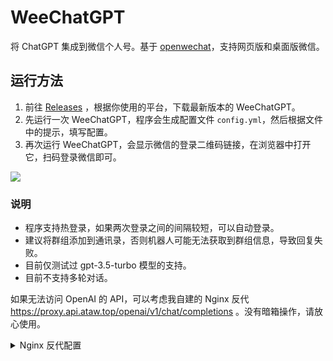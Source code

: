 # WeeChatGPT

将 ChatGPT 集成到微信个人号。基于 [openwechat](https://github.com/eatmoreapple/openwechat)，支持网页版和桌面版微信。

## 运行方法

1. 前往 [Releases](https://github.com/AnotiaWang/WeeChatGPT/releases/latest) ，根据你使用的平台，下载最新版本的 WeeChatGPT。
2. 先运行一次 WeeChatGPT，程序会生成配置文件 `config.yml`，然后根据文件中的提示，填写配置。
3. 再次运行 WeeChatGPT，会显示微信的登录二维码链接，在浏览器中打开它，扫码登录微信即可。

![](https://i.328888.xyz/2023/03/13/v602P.png)

### 说明

- 程序支持热登录，如果两次登录之间的间隔较短，可以自动登录。
- 建议将群组添加到通讯录，否则机器人可能无法获取到群组信息，导致回复失败。
- 目前仅测试过 gpt-3.5-turbo 模型的支持。
- 目前不支持多轮对话。

如果无法访问 OpenAI 的 API，可以考虑我自建的 Nginx 反代 https://proxy.api.ataw.top/openai/v1/chat/completions 。没有暗箱操作，请放心使用。

<details>
<summary>Nginx 反代配置</summary>

```text
server {
    listen       80;
    listen       443 ssl http2;
    server_name  proxy.api.ataw.top;

    ssl_certificate /etc/nginx/conf.d/proxy.api.ataw.top_bundle.crt; 
    ssl_certificate_key /etc/nginx/conf.d/proxy.api.ataw.top.key; 
    ssl_session_timeout 5m;
    ssl_protocols TLSv1.2 TLSv1.3; 
    ssl_ciphers ECDHE-RSA-AES128-GCM-SHA256:HIGH:!aNULL:!MD5:!RC4:!DHE; 
    ssl_prefer_server_ciphers on;

    location /openai/ {
        proxy_pass https://api.openai.com/;
        proxy_set_header Host api.openai.com;
        proxy_set_header X-Real-IP $remote_addr;
    }
}
```
</details>
